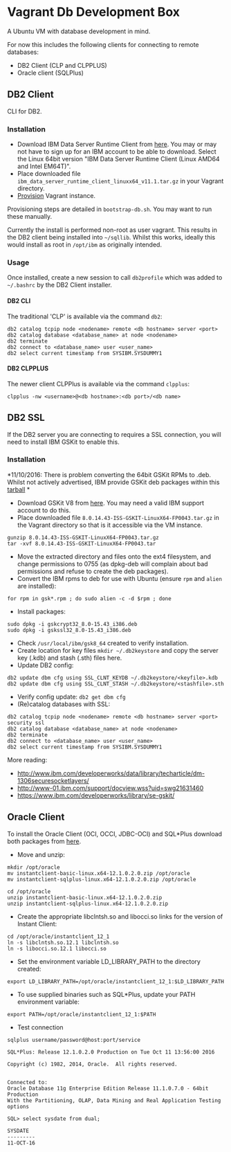 # Vagrant Db Development Box

A Ubuntu VM with database development in mind.

For now this includes the following clients for connecting to remote databases:

* DB2 Client (CLP and CLPPLUS)
* Oracle client (SQLPlus) 

## DB2 Client

CLI for DB2.

### Installation

* Download IBM Data Server Runtime Client from [here](http://www-01.ibm.com/support/docview.wss?uid=swg21385217). You may or may not have to sign up for an IBM account to be able to download. Select the Linux 64bit version "IBM Data Server Runtime Client (Linux AMD64 and Intel EM64T)". 
* Place downloaded file ```ibm_data_server_runtime_client_linuxx64_v11.1.tar.gz``` in your Vagrant directory.
* [Provision](../README.markdown) Vagrant instance.

Provisioning steps are detailed in ```bootstrap-db.sh```. You may want to run these manually.

Currently the install is performed non-root as user vagrant. This results in the DB2 client being installed into ```~/sqllib```. Whilst this works, ideally this would install as root in ```/opt/ibm``` as originally intended.

### Usage

Once installed, create a new session to call ```db2profile``` which was added to ```~/.bashrc``` by the DB2 Client installer. 

#### DB2 CLI

The traditional 'CLP' is available via the command ```db2```:

```
db2 catalog tcpip node <nodename> remote <db hostname> server <port>
db2 catalog database <database_name> at node <nodename>
db2 terminate
db2 connect to <database_name> user <user_name>
db2 select current timestamp from SYSIBM.SYSDUMMY1
```

#### DB2 CLPPLUS

The newer client CLPPlus is available via the command ```clpplus```:

```
clpplus -nw <username>@<db hostname>:<db port>/<db name>
```

## DB2 SSL

If the DB2 server you are connecting to requires a SSL connection, you will need to install IBM GSKit to enable this.

### Installation

*11/10/2016: There is problem converting the 64bit GSKit RPMs to .deb. Whilst not actively advertised, IBM provide GSKit deb packages within this [tarball](ftp://public.dhe.ibm.com/storage/tivoli-storage-management/maintenance/client/v7r1/Linux/LinuxX86_DEB/BA/v716/7.1.6.0-TIV-TSMBAC-LinuxX86_DEB.tar) * 

* Download GSKit V8 from [here](http://www.ibm.com/support/fixcentral/swg/selectFixes?product=ibm/Tivoli/IBM+Global+Security+Kit&function=fixId&fixids=8.0.14.*-GSKIT-Linux*). You may need a valid IBM support account to do this.
* Place downloaded file ```8.0.14.43-ISS-GSKIT-LinuxX64-FP0043.tar.gz``` in the Vagrant directory so that is it accessible via the VM instance.
```
gunzip 8.0.14.43-ISS-GSKIT-LinuxX64-FP0043.tar.gz
tar -xvf 8.0.14.43-ISS-GSKIT-LinuxX64-FP0043.tar
```
* Move the extracted directory and files onto the ext4 filesystem, and change permissions to 0755 (as dpkg-deb will complain about bad permissions and refuse to create the deb packages).
* Convert the IBM rpms to deb for use with Ubuntu (ensure ```rpm``` and ```alien``` are installed):
```
for rpm in gsk*.rpm ; do sudo alien -c -d $rpm ; done
```

* Install packages:
```
sudo dpkg -i gskcrypt32_8.0-15.43_i386.deb
sudo dpkg -i gskssl32_8.0-15.43_i386.deb
```
* Check ```/usr/local/ibm/gsk8_64``` created to verify installation.
* Create location for key files ```mkdir ~/.db2keystore``` and copy the server key (.kdb) and stash (.sth) files here.
* Update DB2 config:
```
db2 update dbm cfg using SSL_CLNT_KEYDB ~/.db2keystore/<keyfile>.kdb
db2 update dbm cfg using SSL_CLNT_STASH ~/.db2keystore/<stashfile>.sth
```
* Verify config update:
```db2 get dbm cfg```
* (Re)catalog databases with SSL:
```
db2 catalog tcpip node <nodename> remote <db hostname> server <port> security ssl
db2 catalog database <database_name> at node <nodename>
db2 terminate
db2 connect to <database_name> user <user_name>
db2 select current timestamp from SYSIBM.SYSDUMMY1
```

More reading:

* http://www.ibm.com/developerworks/data/library/techarticle/dm-1306securesocketlayers/
* http://www-01.ibm.com/support/docview.wss?uid=swg21631460
* https://www.ibm.com/developerworks/library/se-gskit/

## Oracle Client

To install the Oracle Client (OCI, OCCI, JDBC-OCI) and SQL*Plus download both packages from [here](http://www.oracle.com/technetwork/topics/linuxx86-64soft-092277.html).

* Move and unzip:

```
mkdir /opt/oracle
mv instantclient-basic-linux.x64-12.1.0.2.0.zip /opt/oracle
mv instantclient-sqlplus-linux.x64-12.1.0.2.0.zip /opt/oracle

cd /opt/oracle
unzip instantclient-basic-linux.x64-12.1.0.2.0.zip
unzip instantclient-sqlplus-linux.x64-12.1.0.2.0.zip
```

* Create the appropriate libclntsh.so and libocci.so links for the version of Instant Client:
```
cd /opt/oracle/instantclient_12_1
ln -s libclntsh.so.12.1 libclntsh.so
ln -s libocci.so.12.1 libocci.so
```

* Set the environment variable LD_LIBRARY_PATH to the directory created:
```
export LD_LIBRARY_PATH=/opt/oracle/instantclient_12_1:$LD_LIBRARY_PATH
```

* To use supplied binaries such as SQL*Plus, update your PATH environment variable:
```
export PATH=/opt/oracle/instantclient_12_1:$PATH
```

* Test connection
```
sqlplus username/password@host:port/service

SQL*Plus: Release 12.1.0.2.0 Production on Tue Oct 11 13:56:00 2016

Copyright (c) 1982, 2014, Oracle.  All rights reserved.


Connected to:
Oracle Database 11g Enterprise Edition Release 11.1.0.7.0 - 64bit Production
With the Partitioning, OLAP, Data Mining and Real Application Testing options

SQL> select sysdate from dual;

SYSDATE
---------
11-OCT-16
```
